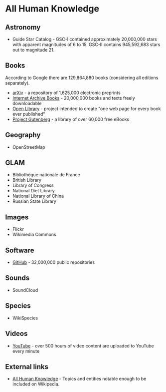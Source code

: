# All Human Knowledge

## Astronomy

* Guide Star Catalog - GSC-I contained approximately 20,000,000 stars with apparent magnitudes of 6 to 15. GSC-II contains 945,592,683 stars out to magnitude 21.

## Books

According to Google there are 129,864,880 books (considering all editions separately).

* [arXiv](https://arxiv.org/) - a repository of 1,625,000 electronic preprints
* [Internet Archive Books](https://archive.org/details/texts) - 20,000,000 books and texts freely downloadable
* [Open Library](https://openlibrary.org/) - project intended to create "one web page for every book ever published"
* [Project Gutenberg](https://www.gutenberg.org/) - a library of over 60,000 free eBooks

## Geography

* OpenStreetMap

## GLAM

* Bibliothèque nationale de France
* British Library
* Library of Congress
* National Diet Library
* National Library of China
* Russian State Library

## Images

* Flickr
* Wikimedia Commons

## Software

* [GitHub](https://github.com/) - 32,000,000 public repositories

## Sounds

* SoundCloud

## Species

* WikiSpecies

## Videos

* [YouTube](https://www.youtube.com/) - over 500 hours of video content are uploaded to YouTube every minute

## External links

* [All Human Knowledge](https://en.wikipedia.org/wiki/User:Emijrp/All_Human_Knowledge) - Topics and entities notable enough to be included on Wikipedia.
